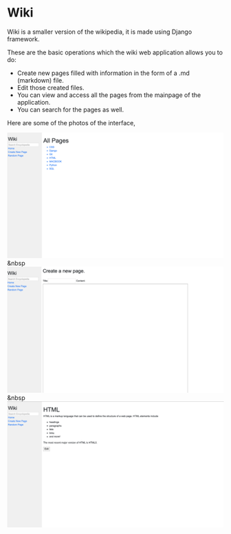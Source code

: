 # Wiki

Wiki is a smaller version of the wikipedia, it is made using Django framework. 

These are the basic operations which the wiki web application allows you to do:

* Create new pages filled with information in the form of a .md (markdown) file.
* Edit those created files.
* You can view and access all the pages from the mainpage of the application.
* You can search for the pages as well.

Here are some of the photos of the interface,

![Homepage img](imgs/Homepage.png)
&nbsp   
![Createpage img](imgs/Createpage.png)
&nbsp  
![Openedpage img](imgs/Openedpage.png)

